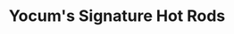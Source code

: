 ---
title: "Yocum's Signature Hot Rods"
url: /sunbury/yocums-signature-hot-rods/
shop: Autowerkstatt
---